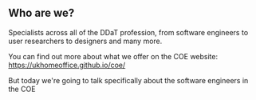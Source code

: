 ## Who are we?
Specialists across all of the DDaT profession, from software engineers to user researchers
to designers and many more.

You can find out more about what we offer on the COE website:  
https://ukhomeoffice.github.io/coe/

But today we're going to talk specifically about the software engineers in the COE
